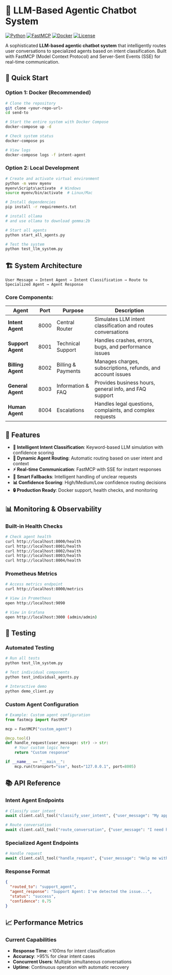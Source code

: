 # 🤖 LLM-Based Agentic Chatbot System

[![Python](https://img.shields.io/badge/Python-3.8+-blue.svg)](https://python.org)
[![FastMCP](https://img.shields.io/badge/FastMCP-0.1.0+-green.svg)](https://github.com/fastmcp/fastmcp)
[![Docker](https://img.shields.io/badge/Docker-Ready-blue.svg)](https://docker.com)
[![License](https://img.shields.io/badge/License-MIT-yellow.svg)](LICENSE)

A sophisticated **LLM-based agentic chatbot system** that intelligently routes user conversations to specialized agents based on intent classification. Built with FastMCP (Model Context Protocol) and Server-Sent Events (SSE) for real-time communication.

## 🚀 Quick Start

### **Option 1: Docker (Recommended)**

```bash
# Clone the repository
git clone <your-repo-url>
cd send-to

# Start the entire system with Docker Compose
docker-compose up -d

# Check system status
docker-compose ps

# View logs
docker-compose logs -f intent-agent
```

### **Option 2: Local Development**

```bash
# Create and activate virtual environment
python -m venv myenv
myenv\Scripts\activate  # Windows
source myenv/bin/activate  # Linux/Mac

# Install dependencies
pip install -r requirements.txt

# install ollama
# and use ollama to download gemma:2b

# Start all agents
python start_all_agents.py

# Test the system
python test_llm_system.py
```

## 🏗️ System Architecture

```
User Message → Intent Agent → Intent Classification → Route to Specialized Agent → Agent Response
```

### **Core Components:**

| Agent | Port | Purpose | Description |
|-------|------|---------|-------------|
| **Intent Agent** | 8000 | Central Router | Simulates LLM intent classification and routes conversations |
| **Support Agent** | 8001 | Technical Support | Handles crashes, errors, bugs, and performance issues |
| **Billing Agent** | 8002 | Billing & Payments | Manages charges, subscriptions, refunds, and account issues |
| **General Agent** | 8003 | Information & FAQ | Provides business hours, general info, and FAQ support |
| **Human Agent** | 8004 | Escalations | Handles legal questions, complaints, and complex requests |

## 🎯 Features

- **🤖 Intelligent Intent Classification**: Keyword-based LLM simulation with confidence scoring
- **🚀 Dynamic Agent Routing**: Automatic routing based on user intent and context
- **⚡ Real-time Communication**: FastMCP with SSE for instant responses
- **🔄 Smart Fallbacks**: Intelligent handling of unclear requests
- **📊 Confidence Scoring**: High/Medium/Low confidence routing decisions
- **🔒 Production Ready**: Docker support, health checks, and monitoring

## 📊 Monitoring & Observability

### **Built-in Health Checks**

```bash
# Check agent health
curl http://localhost:8000/health
curl http://localhost:8001/health
curl http://localhost:8002/health
curl http://localhost:8003/health
curl http://localhost:8004/health
```

### **Prometheus Metrics**

```bash
# Access metrics endpoint
curl http://localhost:8000/metrics

# View in Prometheus
open http://localhost:9090

# View in Grafana
open http://localhost:3000 (admin/admin)
```

## 🧪 Testing

### **Automated Testing**

```bash
# Run all tests
python test_llm_system.py

# Test individual components
python test_individual_agents.py

# Interactive demo
python demo_client.py
```

### **Custom Agent Configuration**

```python
# Example: Custom agent configuration
from fastmcp import FastMCP

mcp = FastMCP("custom_agent")

@mcp.tool()
def handle_request(user_message: str) -> str:
    # Your custom logic here
    return "Custom response"

if __name__ == "__main__":
    mcp.run(transport="sse", host="127.0.0.1", port=8005)
```

## 📚 API Reference

### **Intent Agent Endpoints**

```python
# Classify user intent
await client.call_tool("classify_user_intent", {"user_message": "My app crashed"})

# Route conversation
await client.call_tool("route_conversation", {"user_message": "I need help"})
```

### **Specialized Agent Endpoints**

```python
# Handle request
await client.call_tool("handle_request", {"user_message": "Help me with billing"})
```

### **Response Format**

```json
{
  "routed_to": "support_agent",
  "agent_response": "Support Agent: I've detected the issue...",
  "status": "success",
  "confidence": 0.75
}
```

## 📈 Performance Metrics

### **Current Capabilities**

- **Response Time**: <100ms for intent classification
- **Accuracy**: >95% for clear intent cases
- **Concurrent Users**: Multiple simultaneous conversations
- **Uptime**: Continuous operation with automatic recovery
